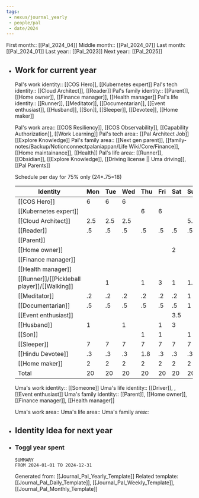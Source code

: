 ```yaml
---
tags:
 - nexus/journal_yearly
 - people/pal
 - date/2024
---
```


First month:: [[Pal_2024_04]]
Middle month:: [[Pal_2024_07]]
Last month: [[Pal_2024_01]]
Last year::  [[Pal_2023]] 
Next year::  [[Pal_2025]]

- ## Work for current year 
  
  Pal's work identity:: [[COS Hero]], [[Kubernetes expert]]
  Pal's tech identity::  [[Cloud Architect]], [[Reader]]
  Pal's family identity:: [[Parent]], [[Home owner]], [[Finance manager]], [[Health manager]]
  Pal's life identity:: [[Runner]], [[Meditator]], [[Documentarian]],  [[Event enthusiast]], [[Husband]], [[Son]], [[Sleeper]], [[Devotee]], [[Home maker]]
  
  Pal's work area:: [[COS Resiliency]], [[COS Observability]], [[Capability Authorization]], [[Work Learning]] 
  Pal's tech area:: [[Pal Architect Job]] [[Explore Knowledge]] 
  Pal's family area:: [[Next gen parent]], [[family-notes/Backup/Notionconnectpalaniappan/Life Wiki/Core/Finance]], [[Home maintainance]], [[Health]] 
  Pal's life area:: [[Runner]], [[Obsidian]], [[Explore Knowledge]], [[Driving license || Uma driving]], [[Pal Parents]] 
  
  Schedule per day for 75% only (24*.75=18)
  
  | Identity                                     | Mon | Tue | Wed | Thu | Fri | Sat | Sun | Sum  | %                     |
  | -------------------------------------------- | --- | --- | --- | --- | --- | --- | --- | ---- | --------------------- |
  | [[COS Hero]]                                 | 6   | 6   | 6   |     |     |     |     | 18   | 12.857142857142857143 |
  | [[Kubernetes expert]]                        |     |     |     | 6   | 6   |     |     | 6    | 4.2857142857142857143 |
  | [[Cloud Architect]]                          | 2.5 | 2.5 | 2.5 |     |     |     | 5.7 | 17.7 | 12.642857142857142857 |
  | [[Reader]]                                   | .5  | .5  | .5  | .5  | .5  | .5  | .5  | 3.5  | 2.5                   |
  | [[Parent]]                                   |     |     |     |     |     |     |     | 0    | 0                     |
  | [[Home owner]]                               |     |     |     |     |     | 2   |     | 2    | 1.4285714285714285714 |
  | [[Finance manager]]                          |     |     |     |     |     |     |     | 0    | 0                     |
  | [[Health manager]]                           |     |     |     |     |     |     |     | 0    | 0                     |
  | [[Runner]]/[[Pickleball player]]/[[Walking]] |     | 1   |     | 1   | 3   | 1   | 1.5 | 7.5  | 5.3571428571428571429 |
  | [[Meditator]]                                | .2  | .2  | .2  | .2  | .2  | .2  | 1   | 2.2  | 1.5714285714285714286 |
  | [[Documentarian]]                            | .5  | .5  | .5  | .5  | .5  | .5  | 1   | 4    | 2.8571428571428571429 |
  | [[Event enthusiast]]                         |     |     |     |     |     | 3.5 |     | 3.5  | 2.5                   |
  | [[Husband]]                                  | 1   |     | 1   |     | 1   | 3   |     | 6    | 4.2857142857142857143 |
  | [[Son]]                                      |     |     |     | 1   | 1   |     | 1   | 3    | 2.1428571428571428571 |
  | [[Sleeper]]                                  | 7   | 7   | 7   | 7   | 7   | 7   | 7   | 49   | 35                    |
  | [[Hindu Devotee]]                            | .3  | .3  | .3  | 1.8 | .3  | .3  | .3  | 3.6  | 2.5714285714285714286 |
  | [[Home maker]]                               | 2   | 2   | 2   | 2   | 2   | 2   | 2   | 14   | 10                    |
  | Total                                        | 20  | 20  | 20  | 20  | 20  | 20  | 20  | 140  | 100                   |
  <!-- TBLFM: @>$2..@>$>=sum(@I..@-1) -->
  <!-- TBLFM: @2$9..@>$9=sum($2..$-1) -->
  <!-- TBLFM: @2$>..@>$>=if($-1==0, 0, (($9/@>$9)*100)) -->
  
  
  Uma's work identity:: [[Someone]]
  Uma's life identity:: [[Driver]], , [[Event enthusiast]]
  Uma's family identity:: [[Parent]], [[Home owner]], [[Finance manager]], [[Health manager]]
  
  Uma's work area::
  Uma's life area::
  Uma's family area::
- ## Identity Idea for next year
- ### Toggl year spent
  ```toggl
  SUMMARY
  FROM 2024-01-01 TO 2024-12-31
  ```
  
  Generated from:  [[Journal_Pal_Yearly_Template]]
  Related template: [[Journal_Pal_Daily_Template]], [[Journal_Pal_Weekly_Template]], [[Journal_Pal_Monthly_Template]]